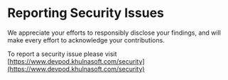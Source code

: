 # Reporting Security Issues

We appreciate your efforts to responsibly disclose your findings, and will make every effort to acknowledge your contributions.

To report a security issue please visit [https://www.devpod.khulnasoft.com/security](https://www.devpod.khulnasoft.com/security)
